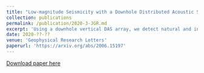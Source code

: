 ```yaml
---
title: "Low-magnitude Seismicity with a Downhole Distributed Acoustic Sensing Array -- examples from the FORGE Geothermal Experiment"
collection: publications
permalink: /publication/2020-3-JGR.md
excerpt: 'Using a downhole vertical DAS array, we detect natural and induced earthquakes with a magnitude completeness better by M = 1 compared to a dense surface seismometer array'
date: 2020-??-??
venue: 'Geophysical Research Letters'
paperurl: 'https://arxiv.org/abs/2006.15197'
---
```


[Download paper here](https://arxiv.org/abs/2006.15197)
